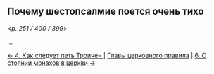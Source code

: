 ## Почему шестопсалмие поется очень тихо 

<*p. 251 / 400 / 399*>

...

[← 4. Как следует петь Троичен ](04.md)
| [Главы церковного правила](README.md) 
| [6. О стоянии монахов в церкви →](06.md)
